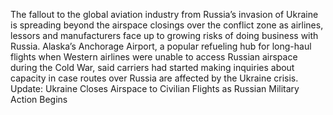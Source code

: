 The fallout to the global aviation industry from Russia’s invasion of Ukraine is spreading beyond the airspace closings over the conflict zone as airlines, lessors and manufacturers face up to growing risks of doing business with Russia.
Alaska’s Anchorage Airport, a popular refueling hub for long-haul flights when Western airlines were unable to access Russian airspace during the Cold War, said carriers had started making inquiries about capacity in case routes over Russia are affected by the Ukraine crisis.
Update: Ukraine Closes Airspace to Civilian Flights as Russian Military Action Begins